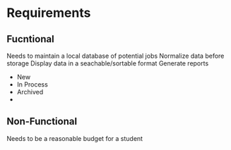 # Requirements
## Fucntional
Needs to maintain a local database of potential jobs
Normalize data before storage
Display data in a seachable/sortable format
Generate reports 
- New
- In Process
- Archived
- 

## Non-Functional
Needs to be a reasonable budget for a student